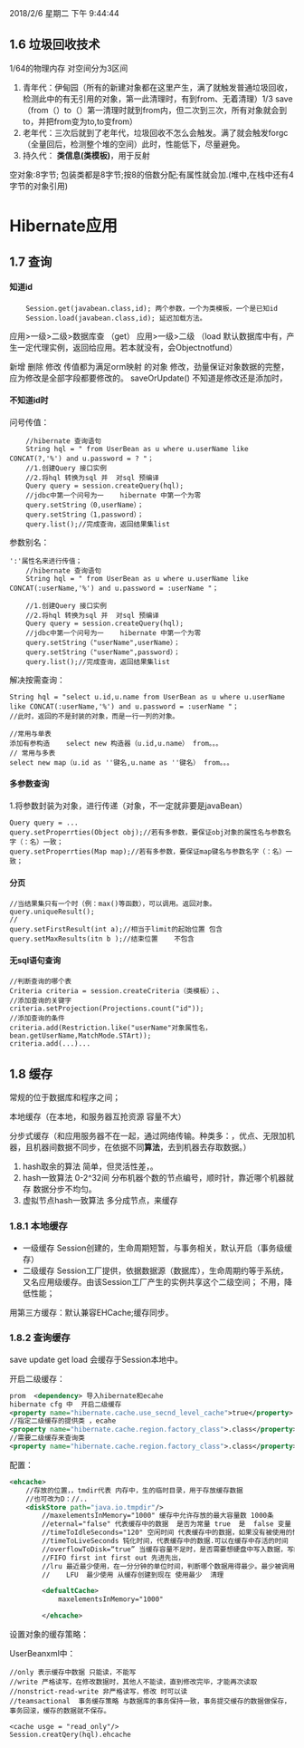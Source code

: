 2018/2/6 星期二 下午 9:44:44 

## 1.6 垃圾回收技术

1/64的物理内存 对空间分为3区间 

1. 青年代：伊甸园（所有的新建对象都在这里产生，满了就触发普通垃圾回收，检测此中的有无引用的对象，第一此清理时，有到from、无着清理）1/3  save（from（）to（）第一清理时就到from内，但二次到三次，所有对象就会到to，并把from变为to,to变from）
2. 老年代：三次后就到了老年代，垃圾回收不怎么会触发。满了就会触发forgc（全量回后，检测整个堆的空间）此时，性能低下，尽量避免。
3. 持久代： **类信息(类模板)**，用于反射

空对象:8字节; 包装类都是8字节;按8的倍数分配;有属性就会加.(堆中,在栈中还有4字节的对象引用)

# Hibernate应用

## 1.7  查询

#### 知道id

        Session.get(javabean.class,id); 两个参数，一个为类模板，一个是已知id
        Session.load(javabean.class,id); 延迟加载方法。

应用>一级>二级>数据库查 （get）
应用>一级>二级 （load 默认数据库中有，产生一定代理实例，返回给应用。若本就没有，会Objectnotfund）

新增 删除 修改 传值都为满足orm映射 的对象   修改，劲量保证对象数据的完整，应为修改是全部字段都要修改的。
saveOrUpdate()  不知道是修改还是添加时，

#### 不知道id时

问号传值：

        //hibernate 查询语句
        String hql = " from UserBean as u where u.userName like CONCAT(?,'%') and u.password = ? "；
        //1.创建Query 接口实例
        //2.将hql 转换为sql 并  对sql 预编译
        Query query = session.createQuery(hql);
        //jdbc中第一个问号为一    hibernate 中第一个为零            
        query.setString（0,userName）；
        query.setString（1,password）；
        query.list();//完成查询，返回结果集list

参数别名：

    ':'属性名来进行传值；
        //hibernate 查询语句
        String hql = " from UserBean as u where u.userName like CONCAT(:userName,'%') and u.password = :userName "；
    
        //1.创建Query 接口实例
        //2.将hql 转换为sql 并  对sql 预编译
        Query query = session.createQuery(hql);
        //jdbc中第一个问号为一    hibernate 中第一个为零            
        query.setString（"userName",userName）；
        query.setString（"userName",password）；
        query.list();//完成查询，返回结果集list    

解决按需查询：

    String hql = "select u.id,u.name from UserBean as u where u.userName like CONCAT(:userName,'%') and u.password = :userName "；
    //此时，返回的不是封装的对象，而是一行一列的对象。
    
    //常用与单表
    添加有参构造    select new 构造器（u.id,u.name） from。。。 
    // 常用与多表
    select new map（u.id as ''键名,u.name as ''键名） from。。。 

#### 多参数查询

1.将参数封装为对象，进行传递（对象，不一定就非要是javaBean）

    Query query = ...
    query.setProperrties(Object obj);//若有多参数，要保证obj对象的属性名与参数名字（：名）一致；
    query.setProperrties(Map map);//若有多参数，要保证map键名与参数名字（：名）一致；

#### 分页

    //当结果集只有一个时（例：max()等函数），可以调用。返回对象。
    query.uniqueResult();
    //
    query.setFirstResult(int a);//相当于limit的起始位置 包含
    query.setMaxResults(itn b );//结束位置    不包含

#### 无sql语句查询

    //判断查询的哪个表
    Criteria criteria = session.createCriteria（类模板）；、
    //添加查询的关键字
    criteria.setProjection(Projections.count("id"));
    //添加查询的条件    
    criteria.add(Restriction.like("userName"对象属性名，bean.getUserName,MatchMode.STArt));
    criteria.add(...)...

## 1.8 缓存

常规的位于数据库和程序之间；

本地缓存（在本地，和服务器互抢资源 容量不大） 

分步式缓存（和应用服务器不在一起，通过网络传输。种类多：，优点、无限加机器，且机器间数据不同步，在依据不同**算法**，去到机器去存取数据。）

1. hash取余的算法  简单，但灵活性差，。
2. hash一致算法  0-2^32间 分布机器个数的节点编号，顺时针，靠近哪个机器就存  数据分步不均匀。
3. 虚拟节点hash一致算法   多分成节点，来缓存

### 1.8.1 本地缓存

- 一级缓存  Session创建的，生命周期短暂，与事务相关，默认开启（事务级缓存）
- 二级缓存  Session工厂提供，依据数据源（数据库），生命周期约等于系统，又名应用级缓存。由该Session工厂产生的实例共享这个二级空间； 不用，降低性能；

用第三方缓存：默认兼容EHCache;缓存同步。

### 1.8.2 查询缓存

save update get load 会缓存于Session本地中。

开启二级缓存： 

```xml
prom  <dependency> 导入hibernate和ecahe
hibernate cfg 中  开启二级缓存
<property name="hibernate.cache.use_secnd_level_cache">true</property>
//指定二级缓存的提供类 ，ecahe
<property name="hibernate.cache.region.factory_class">.class</property>
//需要二级缓存来查询类
<property name="hibernate.cache.region.factory_class">.class</property>
```

配置：

```xml
<ehcache>
    //存放的位置，，tmdir代表 内存中，生的临时目录，用于存放缓存数据
    //也可改为D：//..
    <diskStore path="java.io.tmpdir"/>
        //maxelementsInMemory="1000" 缓存中允许存放的最大容量数 1000条
        //eternal="false" 代表缓存中的数据  是否为常量 true  是  false 变量
        //timeToIdleSeconds="120" 空闲时间 代表缓存中的数据，如果没有被使用的情况下，可以在缓存中存活的时间为120秒
        //timeToLiveSeconds 钝化时间，代表缓存中的数据.可以在缓存中存活的时间 
        //overflowToDisk=“true” 当缓存容量不足时，是否需要想硬盘中写入数据，写的位置由人自己定。 <dis>
        //FIFO first int first out 先进先出，
        //lru 最近最少使用，在一分分钟的单位时间，判断哪个数据用得最少。最少被调用， 那么级清理它，
        //    LFU  最少使用 从缓存创建到现在 使用最少  清理

        <defualtCache>
            maxelementsInMemory="1000"

        </ehcache>
```

设置对象的缓存策略：

UserBeanxml中：

    //only 表示缓存中数据 只能读，不能写
    //write 严格读写，在修改数据时，其他人不能读，直到修改完毕，才能再次读取
    //nonstrict-read-write 非严格读写，修改 时可以读
    //teamsactional  事务缓存策略 与数据库的事务保持一致，事务提交缓存的数据做保存，事务回滚，缓存的数据就不保存。
    
    <cache usge = "read_only"/> 
    Session.creatQery(hql).ehcache
